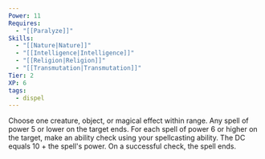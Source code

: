 ```yaml
---
Power: 11
Requires:
  - "[[Paralyze]]"
Skills:
  - "[[Nature|Nature]]"
  - "[[Intelligence|Intelligence]]"
  - "[[Religion|Religion]]"
  - "[[Transmutation|Transmutation]]"
Tier: 2
XP: 6
tags:
  - dispel
---
```


Choose one creature, object, or magical effect within range. Any spell of power 5 or lower on the target ends. For each spell of power 6 or higher on the target, make an ability check using your spellcasting ability. The DC equals 10 + the spell's power. On a successful check, the spell ends.
